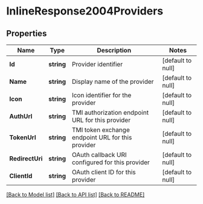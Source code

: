 # InlineResponse2004Providers

## Properties
Name | Type | Description | Notes
------------ | ------------- | ------------- | -------------
**Id** | **string** | Provider identifier | [default to null]
**Name** | **string** | Display name of the provider | [default to null]
**Icon** | **string** | Icon identifier for the provider | [default to null]
**AuthUrl** | **string** | TMI authorization endpoint URL for this provider | [default to null]
**TokenUrl** | **string** | TMI token exchange endpoint URL for this provider | [default to null]
**RedirectUri** | **string** | OAuth callback URI configured for this provider | [default to null]
**ClientId** | **string** | OAuth client ID for this provider | [default to null]

[[Back to Model list]](../README.md#documentation-for-models) [[Back to API list]](../README.md#documentation-for-api-endpoints) [[Back to README]](../README.md)

